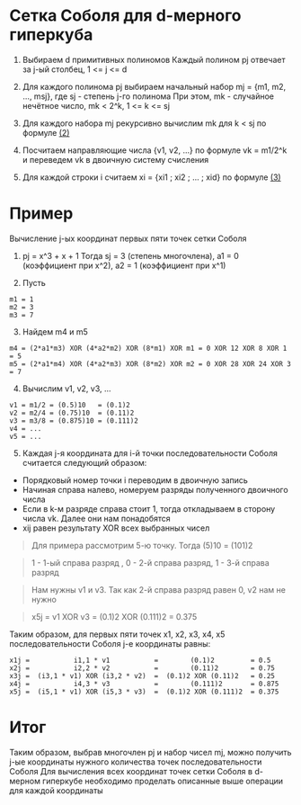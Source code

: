 # Сетка Соболя для d-мерного гиперкуба

1. Выбираем d примитивных полиномов
Каждый полином pj отвечает за j-ый столбец, 1 <= j <= d

2. Для каждого полинома pj выбираем начальный набор mj = {m1, m2, ..., msj}, где sj - степень j-го полинома
При этом, mk - случайное нечётное число, mk < 2^k, 1 <= k <= sj

3. Для каждого набора mj рекурсивно вычислим mk для k < sj по формуле [(2)](https://github.com/bzzzuka/KMB14/blob/master/docs/SOBOL/theory/joe-kuo-notes.pdf)

4. Посчитаем направляющие числа {v1, v2, ...} по формуле vk = m1/2^k и переведем vk в двоичную систему счисления

5. Для каждой строки i считаем xi = {xi1 ; xi2 ; ... ; xid} по формуле [(3)](https://github.com/bzzzuka/KMB14/blob/master/docs/SOBOL/theory/joe-kuo-notes.pdf)

# Пример
Вычисление j-ых координат первых пяти точек сетки Соболя

1. pj = x^3 + x + 1
Тогда sj = 3 (степень многочлена), a1 = 0 (коэффициент при x^2), a2 = 1 (коэффициент при x^1)

2. Пусть
```
m1 = 1
m2 = 3
m3 = 7
```
3. Найдем m4 и m5
```
m4 = (2*a1*m3) XOR (4*a2*m2) XOR (8*m1) XOR m1 = 0 XOR 12 XOR 8 XOR 1 = 5
m5 = (2*a1*m4) XOR (4*a2*m3) XOR (8*m2) XOR m2 = 0 XOR 28 XOR 24 XOR 3 = 7
```
4. Вычислим v1, v2, v3, ...
```
v1 = m1/2 = (0.5)10   = (0.1)2
v2 = m2/4 = (0.75)10  = (0.11)2
v3 = m3/8 = (0.875)10 = (0.111)2
v4 = ...
v5 = ...
```
5. Каждая j-я координата для i-й точки последовательности Соболя считается следующий образом:
* Порядковый номер точки i переводим в двоичную запись
* Начиная справа налево, номеруем разряды полученного двоичного числа
* Если в k-м разряде справа стоит 1, тогда откладываем в сторону числа vk. Далее они нам понадобятся
* xij равен результату XOR всех выбранных чисел

> Для примера рассмотрим 5-ю точку. Тогда (5)10 = (101)2

> 1 - 1-ый справа разряд , 0 - 2-й справа разряд, 1 - 3-й справа разряд

> Нам нужны v1 и v3. Так как 2-й справа разряд равен 0, v2 нам не нужно

> x5j = v1 XOR v3 = (0.1)2 XOR (0.111)2  = 0.375

Таким образом, для первых пяти точек x1, x2, x3, x4, x5 последовательности Соболя j-е координаты равны:
```
x1j =           i1,1 * v1           =        (0.1)2         = 0.5
x2j =           i2,2 * v2           =        (0.11)2        = 0.75
x3j =  (i3,1 * v1) XOR (i3,2 * v2)  =  (0.1)2 XOR (0.11)2   = 0.25
x4j =           i4,3 * v3           =        (0.111)2       = 0.875
x5j =  (i5,1 * v1) XOR (i5,3 * v3)  =  (0.1)2 XOR (0.111)2  = 0.375
```
# Итог
Таким образом, выбрав многочлен pj и набор чисел mj, можно получить j-ые координаты нужного количества точек последовательности Соболя
Для вычисления всех координат точек сетки Соболя в d-мерном гиперкубе необходимо проделать описанные выше операции для каждой координаты
